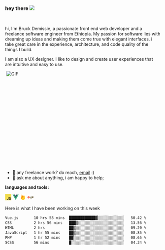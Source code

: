 ### hey there <img src="https://media.giphy.com/media/hvRJCLFzcasrR4ia7z/giphy.gif" width="25px">       

<br />

hi, I'm Bruck Demissie, a passionate  front end  web developer and a freelance software engineer from Ethiopia. My passion for software lies with dreaming up ideas and making them come true with elegant interfaces. i take great care in the experience, architecture, and code quality of the things I build.

I am also a UX designer. I like to design and create user experiences that are intuitive and easy to use.


  <img align="right" alt="GIF" src="https://github.com/abhisheknaiidu/abhisheknaiidu/blob/master/code.gif?raw=true" width="500" height="320" />
  
- 💼 any freelance work? do reach, [email](mailto:brucktafesse25@gmail.com) :)
- 💬 ask me about anything, i am happy to help;

**languages and tools:**  

<code><img height="20" src="https://raw.githubusercontent.com/github/explore/80688e429a7d4ef2fca1e82350fe8e3517d3494d/topics/javascript/javascript.png"></code>
<code><img height="20" src="https://raw.githubusercontent.com/github/explore/80688e429a7d4ef2fca1e82350fe8e3517d3494d/topics/vue/vue.png"></code>
<code><img height="20" src="https://raw.githubusercontent.com/github/explore/80688e429a7d4ef2fca1e82350fe8e3517d3494d/topics/firebase/firebase.png"></code>
<code><img height="20" src="https://raw.githubusercontent.com/github/explore/80688e429a7d4ef2fca1e82350fe8e3517d3494d/topics/git/git.png"></code>


Here is what I have been working on this week
<!--START_SECTION:waka-->

```text
Vue.js       10 hrs 58 mins  ████████████▓░░░░░░░░░░░░   50.42 %
CSS          2 hrs 56 mins   ███▒░░░░░░░░░░░░░░░░░░░░░   13.56 %
HTML         2 hrs           ██▒░░░░░░░░░░░░░░░░░░░░░░   09.20 %
JavaScript   1 hr 55 mins    ██▒░░░░░░░░░░░░░░░░░░░░░░   08.85 %
PHP          1 hr 52 mins    ██░░░░░░░░░░░░░░░░░░░░░░░   08.65 %
SCSS         56 mins         █░░░░░░░░░░░░░░░░░░░░░░░░   04.34 %
```

<!--END_SECTION:waka-->
